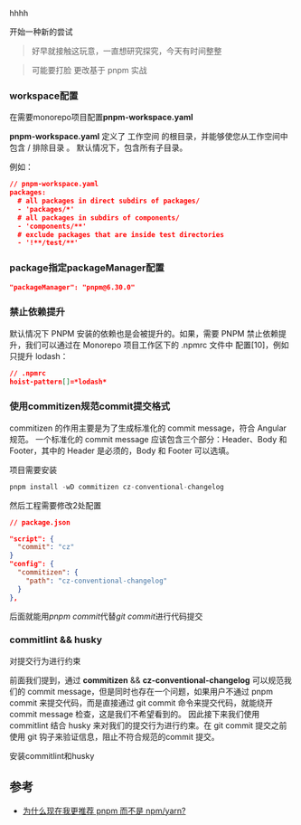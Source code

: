 hhhh


开始一种新的尝试


> 好早就接触这玩意，一直想研究探究，今天有时间整整

> 可能要打脸 更改基于 pnpm 实战



### workspace配置
在需要monorepo项目配置**pnpm-workspace.yaml**

**pnpm-workspace.yaml** 定义了 工作空间 的根目录，并能够使您从工作空间中包含 / 排除目录 。 默认情况下，包含所有子目录。

例如：
```json
// pnpm-workspace.yaml
packages:
  # all packages in direct subdirs of packages/
  - 'packages/*'
  # all packages in subdirs of components/
  - 'components/**'
  # exclude packages that are inside test directories
  - '!**/test/**'

```

### package指定packageManager配置

```json
"packageManager": "pnpm@6.30.0"
```
### 禁止依赖提升

默认情况下 PNPM 安装的依赖也是会被提升的。如果，需要 PNPM 禁止依赖提升，我们可以通过在 Monorepo 项目工作区下的 .npmrc 文件中 配置[10]，例如只提升 lodash：
```json
// .npmrc
hoist-pattern[]=*lodash*
```

### 使用commitizen规范commit提交格式

commitizen 的作用主要是为了生成标准化的 commit message，符合 Angular 规范。
一个标准化的 commit message 应该包含三个部分：Header、Body 和 Footer，其中的 Header 是必须的，Body 和 Footer 可以选填。

项目需要安装
```js
pnpm install -wD commitizen cz-conventional-changelog
```

然后工程需要修改2处配置

```json
// package.json

"script": {
  "commit": "cz"
}
"config": {
  "commitizen": {
    "path": "cz-conventional-changelog"
  }
},
```
后面就能用*pnpm commit*代替*git commit*进行代码提交


### commitlint && husky

对提交行为进行约束

前面我们提到，通过 **commitizen** && **cz-conventional-changelog** 可以规范我们的 commit message，但是同时也存在一个问题，如果用户不通过 pnpm commit 来提交代码，而是直接通过 git commit 命令来提交代码，就能绕开 commit message 检查，这是我们不希望看到的。
因此接下来我们使用 commitlint 结合 husky 来对我们的提交行为进行约束。在 git commit 提交之前使用 git 钩子来验证信息，阻止不符合规范的commit 提交。

安装commitlint和husky
## 参考
- [为什么现在我更推荐 pnpm 而不是 npm/yarn?](https://mp.weixin.qq.com/s/h7MfgVfR4c9YxtO44C-lkg)
